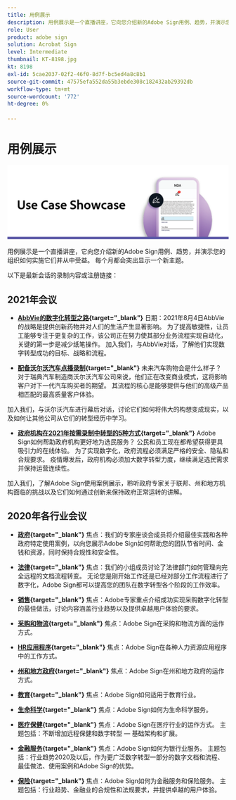 ```yaml
---
title: 用例展示
description: 用例展示是一个直播讲座，它向您介绍新的Adobe Sign用例、趋势，并演示您的组织如何实施这些用例并从中受益
role: User
product: adobe sign
solution: Acrobat Sign
level: Intermediate
thumbnail: KT-8198.jpg
kt: 8198
exl-id: 5cae2037-02f2-46f0-8d7f-bc5ed4a8c8b1
source-git-commit: 47575efa552da55b3ebde308c182432ab29392db
workflow-type: tm+mt
source-wordcount: '772'
ht-degree: 0%

---
```


# 用例展示

![用例横幅](../assets/UCSC_Rebrand.png)

用例展示是一个直播讲座，它向您介绍新的Adobe Sign用例、趋势，并演示您的组织如何实施它们并从中受益。 每个月都会突出显示一个新主题。

以下是最新会话的录制内容或注册链接：

## 2021年会议

* **[AbbVie的数字化转型之路](https://use-case-showcase-with-abbvie.joinus.adobeevents.com/){target=&quot;_blank&quot;}**
日期：2021年8月4日AbbVie的战略是提供创新药物并对人们的生活产生显著影响。 为了提高敏捷性，让员工能够专注于更复杂的工作，该公司正在努力使其部分业务流程实现自动化，关键的第一步是减少纸笔操作。 加入我们，与AbbVie对话，了解他们实现数字转型成功的目标、战略和流程。

* **[配备沃尔沃汽车点播录制](https://gateway.on24.com/wcc/eh/2172296/lp/2963219/adobe-sign-use-case-showcase%3A-featuring-volvo-cars/){target=&quot;_blank&quot;}**
未来汽车购物会是什么样子？ 对于瑞典汽车制造商沃尔沃汽车公司来说，他们正在改变商业模式，这将影响客户对下一代汽车购买者的期望。 其流程的核心是能够提供与他们的高级产品相匹配的最高质量客户体验。

加入我们，与沃尔沃汽车进行幕后对话，讨论它们如何将伟大的构想变成现实，以及如何让其他公司从它们的转型经历中学习。

* **[政府机构在2021年按需录制中转型的5种方式](https://gateway.on24.com/wcc/eh/2172296/lp/2790280/5-ways-government-agencies-will-transform-in-2021-/){target=&quot;_blank&quot;}**
Adobe Sign如何帮助政府机构更好地为选民服务？ 公民和员工现在都希望获得更具吸引力的在线体验。 为了实现数字化，政府流程必须满足严格的安全、隐私和合规要求。 疫情爆发后，政府机构必须加大数字转型力度，继续满足选民需求并保持运营连续性。

加入我们，了解Adobe Sign使用案例展示，聆听政府专家关于联邦、州和地方机构面临的挑战以及它们如何通过创新来保持政府正常运转的讲解。

## 2020年各行业会议

* **[政府](https://event.on24.com/wcc/r/2790280/7FFF27458A6834FDF8C73C5149637590?partnerref=EXL){target=&quot;_blank&quot;}**
焦点：我们的专家座谈会成员将介绍最佳实践和各种政府特定使用案例，以向您展示Adobe Sign如何帮助您的团队节省时间、金钱和资源，同时保持合规性和安全性。

* **[法律](https://event.on24.com/wcc/r/2634329/292CA0B317E56600A114508CC55376BF?partnerref=EXL){target=&quot;_blank&quot;}**
焦点：我们的小组成员讨论了法律部门如何管理向完全远程的文档流程转变。 无论您是刚开始工作还是已经对部分工作流程进行了数字化，Adobe Sign都可以提高您的团队在数字转型各个阶段的工作效率。

* **[销售](https://acrobat.adobe.com/us/en/business/webinars/adobe-sign-use-case-showcase-sales.html){target=&quot;_blank&quot;}**
焦点：Adobe专家重点介绍成功实现采购数字化转型的最佳做法，讨论内容涵盖行业趋势以及提供卓越用户体验的要求。

* **[采购和物流](https://event.on24.com/wcc/r/2514418/278FB6F16C198E2B866CF487AF9514F6){target=&quot;_blank&quot;}**
焦点：Adobe Sign在采购和物流方面的运作方式。

* **[HR应用程序](https://event.on24.com/wcc/r/2351937/D9E34A102F309DFCAF0D07D5192BD66D){target=&quot;_blank&quot;}**
焦点：Adobe Sign在各种人力资源应用程序中的工作方式。

* **[州和地方政府](https://event.on24.com/wcc/r/2351937/D9E34A102F309DFCAF0D07D5192BD66D){target=&quot;_blank&quot;}**
焦点：Adobe Sign在州和地方政府的运作方式。

* **[教育](https://event.on24.com/wcc/r/2241711/762243D5EE65DAC44D3AE7BCCD3388A7){target=&quot;_blank&quot;}**
焦点：Adobe Sign如何适用于教育行业。

* **[生命科学](https://event.on24.com/wcc/r/2204781/2C266134D08DDE48E17C77746F192AA6){target=&quot;_blank&quot;}**
焦点：Adobe Sign如何为生命科学服务。

* **[医疗保健](https://event.on24.com/wcc/r/2202626/1D60C42BD396AE273CB09CF53F1051BE){target=&quot;_blank&quot;}**
焦点：Adobe Sign在医疗行业的运作方式。 主题包括：不断增加远程保健和数字转型 — 基础架构和扩展。

* **[金融服务](https://event.on24.com/wcc/r/2177152/40A4315A5D32F21AFB5EB03E25C15992){target=&quot;_blank&quot;}**
焦点：Adobe Sign如何为银行业服务。 主题包括：行业趋势2020及以后，作为更广泛数字转型一部分的数字文档和流程、最佳做法、使用案例和Adobe Sign的优势。

* **[保险](https://event.on24.com/wcc/r/2162717/1449ED610AD3B545004079728D9AE0F6){target=&quot;_blank&quot;}**
焦点：Adobe Sign如何为金融服务和保险服务。 主题包括：行业趋势、金融业的合规性和法规要求，并提供卓越的用户体验。
